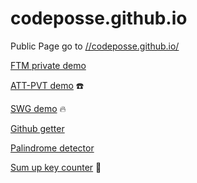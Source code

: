 codeposse.github.io
===================

Public Page
go to [//codeposse.github.io/](https://codeposse.github.io/ "//codeposse.github.io/")

[FTM private demo](https://codeposse.github.io/FTM)
  
[ATT-PVT demo](https://codeposse.github.io/ATT-PVT/dist/) :phone:

[SWG demo](https://codeposse.github.io/SWG) :fire:

[Github getter](https://codeposse.github.io/github-getter/)

[Palindrome detector](http://codeposse.github.io/palindrome/)

[Sum up key counter](http://codeposse.github.io/keycount/) :dash:
